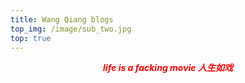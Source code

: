 ```yaml
---
title: Wang Qiang blogs
top_img: /image/sub_two.jpg
top: true
---
```


_**<center><font color=red>life is a facking movie 人生如戏<font><center>**_
